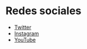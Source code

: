 # Redes sociales

- [Twitter](http://twitter.com/buddyfightmlg)
- [Instagram](http://instagram.com/buddyfightmlg)
- [YouTube](https://www.youtube.com/channel/UCKVOipnTYgKv4wC401bxJfg)
